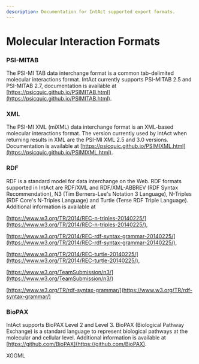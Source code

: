```yaml
---
description: Documentation for IntAct supported export formats.
---
```


# Molecular Interaction Formats

### PSI-MITAB

The PSI-MI TAB data interchange format is a common tab-delimited molecular interactions format. IntAct currently supports PSI-MITAB 2.5 and PSI-MITAB 2.7, documentation is available at [https://psicquic.github.io/PSIMITAB.html](https://psicquic.github.io/PSIMITAB.html).

### XML

The PSI-MI XML \(miXML\) data interchange format is an XML-based molecular interactions format. The version currently used by IntAct when returning results in XML are the PSI-MI XML 2.5 and 3.0 versions. Documentation is available at [https://psicquic.github.io/PSIMIXML.html](https://psicquic.github.io/PSIMIXML.html).

### RDF

RDF is a standard model for data interchange on the Web. RDF formats supported in IntAct are RDF/XML and RDF/XML-ABBREV \(RDF Syntax Recommendation\), N3 \(Tim Berners-Lee's Notation 3 Language\), N-Triples \(RDF Core's N-Triples Language\) and Turtle \(Terse RDF Triple Language\). Additional information is available at

[https://www.w3.org/TR/2014/REC-n-triples-20140225/](https://www.w3.org/TR/2014/REC-n-triples-20140225/),

[https://www.w3.org/TR/2014/REC-rdf-syntax-grammar-20140225/](https://www.w3.org/TR/2014/REC-rdf-syntax-grammar-20140225/),

[https://www.w3.org/TR/2014/REC-turtle-20140225/](https://www.w3.org/TR/2014/REC-turtle-20140225/),

[https://www.w3.org/TeamSubmission/n3/](https://www.w3.org/TeamSubmission/n3/)

[https://www.w3.org/TR/rdf-syntax-grammar/](https://www.w3.org/TR/rdf-syntax-grammar/)

### BioPAX

IntAct supports BioPAX Level 2 and Level 3. BioPAX \(Biological Pathway Exchange\) is a standard language to represent biological pathways at the molecular and cellular level. Additional information is available at [https://github.com/BioPAX](https://github.com/BioPAX).

XGGML



